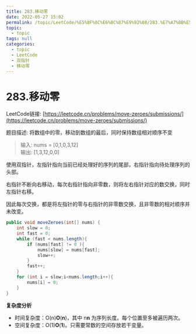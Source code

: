 ```yaml
---
title: 283.移动零
date: 2022-05-27 15:02
permalink: /topic/LeetCode/%E5%8F%8C%E6%8C%87%E9%92%88/283.%E7%A7%BB%E5%8A%A8%E9%9B%B6
topic: 
  - topic
tags: null
categories: 
  - topic
  - LeetCode
  - 双指针
  - 移动零
---
```

# 283.移动零

LeetCode链接: [https://leetcode.cn/problems/move-zeroes/submissions/](https://leetcode.cn/problems/move-zeroes/submissions/)

题目描述: 将数组中的零，移动到数组的最后，同时保持数组相对顺序不变

> 输入: nums = [0,1,0,3,12]  
> 输出: [1,3,12,0,0]

使用双指针，左指针指向当前已经处理好的序列的尾部，右指针指向待处理序列的头部。

右指针不断向右移动，每次右指针指向非零数，则将左右指针对应的数交换，同时左指针右移。

因此每次交换，都是将左指针的零与右指针的非零数交换，且非零数的相对顺序并未改变。

```java
public void moveZeroes(int[] nums) {
    int slow = 0;
    int fast = 0;
    while (fast < nums.length){
        if (nums[fast] != 0 ){
            nums[slow] = nums[fast];
            slow++;
        }
        fast++;
    }
    for (int i = slow;i<nums.length;i++){
        nums[i] = 0;
    }
}
```

**复杂度分析**

* 时间复杂度：O(n)**O**(**n**)，其中 n**n** 为序列长度。每个位置至多被遍历两次。
* 空间复杂度：O(1)**O**(**1**)。只需要常数的空间存放若干变量。
